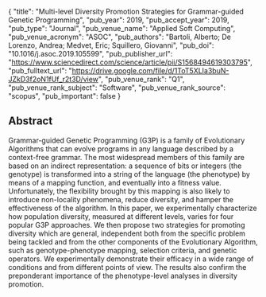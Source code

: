 {
  "title": "Multi-level Diversity Promotion Strategies for Grammar-guided Genetic Programming",
  "pub_year": 2019,
  "pub_accept_year": 2019,
  "pub_type": "Journal",
  "pub_venue_name": "Applied Soft Computing",
  "pub_venue_acronym": "ASOC",
  "pub_authors": "Bartoli, Alberto; De Lorenzo, Andrea; Medvet, Eric; Squillero, Giovanni",
  "pub_doi": "10.1016/j.asoc.2019.105599",
  "pub_publisher_url": "https://www.sciencedirect.com/science/article/pii/S1568494619303795",
  "pub_fulltext_url": "https://drive.google.com/file/d/1ToT5XLIa3buN-JZkD3f2oN1fUf_r2t3D/view",
  "pub_venue_rank": "Q1",
  "pub_venue_rank_subject": "Software",
  "pub_venue_rank_source": "scopus",
  "pub_important": false
}

## Abstract
Grammar-guided Genetic Programming (G3P) is a family of Evolutionary Algorithms that can evolve programs in any language described by a context-free grammar. The most widespread members of this family are based on an indirect representation: a sequence of bits or integers (the genotype) is transformed into a string of the language (the phenotype) by means of a mapping function, and eventually into a fitness value. Unfortunately, the flexibility brought by this mapping is also likely to introduce non-locality phenomena, reduce diversity, and hamper the effectiveness of the algorithm. In this paper, we experimentally characterize how population diversity, measured at different levels, varies for four popular G3P approaches. We then propose two strategies for promoting diversity which are general, independent both from the specific problem being tackled and from the other components of the Evolutionary Algorithm, such as genotype-phenotype mapping, selection criteria, and genetic operators. We experimentally demonstrate their efficacy in a wide range of conditions and from different points of view. The results also confirm the preponderant importance of the phenotype-level analyses in diversity promotion.
